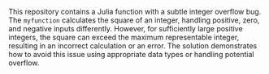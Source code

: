 This repository contains a Julia function with a subtle integer overflow bug. The `myfunction` calculates the square of an integer, handling positive, zero, and negative inputs differently. However, for sufficiently large positive integers, the square can exceed the maximum representable integer, resulting in an incorrect calculation or an error. The solution demonstrates how to avoid this issue using appropriate data types or handling potential overflow.